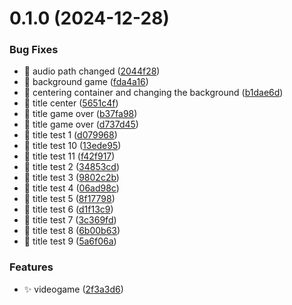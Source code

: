 # 0.1.0 (2024-12-28)


### Bug Fixes

* :bug: audio path changed ([2044f28](https://github.com/danielmontes9/alien-defense/commit/2044f28717d920b9e129ec9d8357e6ddd120da3e))
* :bug: background game ([fda4a16](https://github.com/danielmontes9/alien-defense/commit/fda4a1699168afa6eb5f755e8aa637365a99bec1))
* :bug: centering container and changing the background ([b1dae6d](https://github.com/danielmontes9/alien-defense/commit/b1dae6d47e6fa727457a38a67aab2e14c5e35f9f))
* :bug: title center ([5651c4f](https://github.com/danielmontes9/alien-defense/commit/5651c4f706a8c96c3ce15e0a2e7d49c35c86b20e))
* :bug: title game over ([b37fa98](https://github.com/danielmontes9/alien-defense/commit/b37fa98b70385f69010c266c52584b041a39477e))
* :bug: title game over ([d737d45](https://github.com/danielmontes9/alien-defense/commit/d737d4517c2b827c983ea0fa72243006571c0497))
* :bug: title test 1 ([d079968](https://github.com/danielmontes9/alien-defense/commit/d079968ab64087f439c0316677f8fc7ffd4d5a91))
* :bug: title test 10 ([13ede95](https://github.com/danielmontes9/alien-defense/commit/13ede95da315f35071837cffc24c8c0b201b1550))
* :bug: title test 11 ([f42f917](https://github.com/danielmontes9/alien-defense/commit/f42f917e6677c4ce283f6470ad126747dda18f6d))
* :bug: title test 2 ([34853cd](https://github.com/danielmontes9/alien-defense/commit/34853cdd9140551e7ffa33c5e552a9064bdc1d61))
* :bug: title test 3 ([9802c2b](https://github.com/danielmontes9/alien-defense/commit/9802c2bdcb7570ffdd34cbcb78bf03ae435c95e0))
* :bug: title test 4 ([06ad98c](https://github.com/danielmontes9/alien-defense/commit/06ad98c6f54dcb8d848ea8fc0ae216d6f74599f4))
* :bug: title test 5 ([8f17798](https://github.com/danielmontes9/alien-defense/commit/8f17798ff60f902b62c0e3f0f33c44338c1659bb))
* :bug: title test 6 ([d1f13c9](https://github.com/danielmontes9/alien-defense/commit/d1f13c91274c8cf16699ccc43566371bcadd69e4))
* :bug: title test 7 ([3c369fd](https://github.com/danielmontes9/alien-defense/commit/3c369fd39e3d824849383b8a4d0ca1acc913de88))
* :bug: title test 8 ([6b00b63](https://github.com/danielmontes9/alien-defense/commit/6b00b630ed1dbad3d8af900919dfac54f945869a))
* :bug: title test 9 ([5a6f06a](https://github.com/danielmontes9/alien-defense/commit/5a6f06a98460d15886daf0ae45bf74dfd5ed8d1d))


### Features

* :sparkles: videogame ([2f3a3d6](https://github.com/danielmontes9/alien-defense/commit/2f3a3d6fedb77511d8333f213872e58eefdb43b4))



